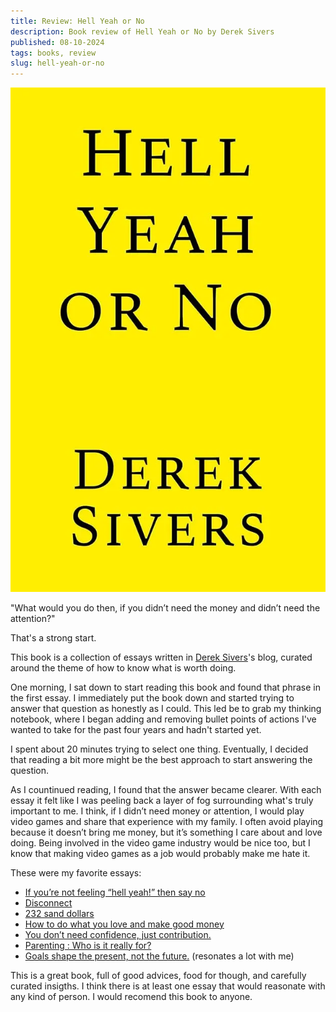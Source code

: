 ```yaml
---
title: Review: Hell Yeah or No
description: Book review of Hell Yeah or No by Derek Sivers
published: 08-10-2024
tags: books, review
slug: hell-yeah-or-no
---
```


![Hell Yeah or No](/static/images/books/hyon.webp "Hell Yeah or No")

"What would you do then, if you didn’t need the money and didn’t need the attention?"

That's a strong start.

This book is a collection of essays written in [Derek Sivers](https://sive.rs)'s blog,
curated around the theme of how to know what is worth doing.

One morning, I sat down to start reading this book and found that phrase in the first essay.
I immediately put the book down and started trying to answer that question as honestly as
I could. This led be to grab my thinking notebook, where I began adding and removing
bullet points of actions I've wanted to take for the past four years and hadn't started yet.

I spent about 20 minutes trying to select one thing. Eventually, I decided that reading
a bit more might be the best approach to start answering the question.

As I countinued reading, I found that the answer became clearer. With each essay it
felt like I was peeling back a layer of fog surrounding what's truly important to me.
I think, if I didn’t need money or attention, I would play video games and share that
experience with my family. I often avoid playing because it doesn’t bring me money,
but it’s something I care about and love doing. Being involved in the video game
industry would be nice too, but I know that making video games as a job would probably
make me hate it.

These were my favorite essays:

- [If you’re not feeling “hell yeah!” then say no](https://sive.rs/hyn)
- [Disconnect](https://sive.rs/dc)
- [232 sand dollars](https://sive.rs/232)
- [How to do what you love and make good money](https://sive.rs/balance)
- [You don’t need confidence, just contribution.](https://sive.rs/contrib)
- [Parenting : Who is it really for?](https://sive.rs/pa)
- [Goals shape the present, not the future.](https://sive.rs/goals) (resonates a lot with me)

This is a great book, full of good advices, food for though, and carefully curated insigths.
I think there is at least one essay that would reasonate with any kind of person.
I would recomend this book to anyone.

